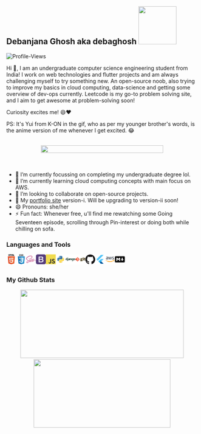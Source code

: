 ## Debanjana Ghosh aka debaghosh   <img src="https://media3.giphy.com/media/PMExYMdOHKfa6GU32L/giphy.webp" height="100" width="100"></img>

![Profile-Views](https://komarev.com/ghpvc/?username=debaghosh&color=blueviolet	)


Hi :wave:, I am an undergraduate computer science engineering student from India! I work on web technologies and flutter projects and am always challenging myself to try something new. An open-source noob, also trying to improve my basics in cloud computing, data-science and getting some overview of dev-ops currently. Leetcode is my go-to problem solving site, and I aim to get awesome at problem-solving soon! <br>

Curiosity excites me! :smile::heart: 

PS: It's Yui from K-ON  in the gif, who as per my younger brother's words, is the anime version of me whenever I get excited. 😂
<br><br>

<p align="center">
 <img src="https://media4.giphy.com/media/opPF5xTwQML16/giphy.gif?cid=ecf05e4759ndj0338wyaa8c1v2h7tlzsk9aexxw8u7qj04u9&rid=giphy.gif&ct=g" width="80%" height="40%"></img>
</p>
 
<br>
 
- 🔭 I’m currently focussing on completing my undergraduate degree lol.
- 🌱 I’m currently learning cloud computing concepts with main focus on AWS.
- 👯 I’m looking to collaborate on open-source projects.
- 📄 My <a href="https://debaghosh.github.io/portfolio-website/#hero">portfolio site</a> version-i. Will be upgrading to version-ii soon! 
- 😄 Pronouns: she/her
- ⚡ Fun fact: Whenever free, u'll find me rewatching some Going Seventeen episode, scrolling through Pin-interest or doing both while chilling on sofa.


### Languages and Tools

<img align="left" alt="HTML5" width="26px" src="https://raw.githubusercontent.com/github/explore/80688e429a7d4ef2fca1e82350fe8e3517d3494d/topics/html/html.png" />
<img align="left" alt="CSS3" width="26px" src="https://raw.githubusercontent.com/github/explore/80688e429a7d4ef2fca1e82350fe8e3517d3494d/topics/css/css.png" />
<img align="left" alt="Sass" width="26px" src="https://raw.githubusercontent.com/github/explore/80688e429a7d4ef2fca1e82350fe8e3517d3494d/topics/sass/sass.png" />
<img align="left" alt="Bootstrap" width="26px" src="https://raw.githubusercontent.com/github/explore/80688e429a7d4ef2fca1e82350fe8e3517d3494d/topics/bootstrap/bootstrap.png" />
<img align="left" alt="JavaScript" width="26px" src="https://raw.githubusercontent.com/github/explore/80688e429a7d4ef2fca1e82350fe8e3517d3494d/topics/javascript/javascript.png" />
<!--
<img align="left" alt="React" width="26px" src="https://raw.githubusercontent.com/github/explore/80688e429a7d4ef2fca1e82350fe8e3517d3494d/topics/react/react.png" />-->
<img align="left" alt="Python" width="26px" src="https://raw.githubusercontent.com/github/explore/80688e429a7d4ef2fca1e82350fe8e3517d3494d/topics/python/python.png" />
<img align="left" alt="Django" width="26px" src="https://raw.githubusercontent.com/github/explore/80688e429a7d4ef2fca1e82350fe8e3517d3494d/topics/django/django.png" />
<img align="left" alt="Git" width="26px" src="https://raw.githubusercontent.com/github/explore/80688e429a7d4ef2fca1e82350fe8e3517d3494d/topics/git/git.png" />
<img align="left" alt="GitHub" width="26px" src="https://raw.githubusercontent.com/github/explore/78df643247d429f6cc873026c0622819ad797942/topics/github/github.png" />
<img align="left" alt="Flutter" width="26px" src="https://raw.githubusercontent.com/github/explore/80688e429a7d4ef2fca1e82350fe8e3517d3494d/topics/flutter/flutter.png" />
<img align="left" alt="AWS" width="26px" src="https://raw.githubusercontent.com/github/explore/80688e429a7d4ef2fca1e82350fe8e3517d3494d/topics/aws/aws.png" />
<img align="left" alt="Markdown" width="26px" src="https://raw.githubusercontent.com/github/explore/80688e429a7d4ef2fca1e82350fe8e3517d3494d/topics/markdown/markdown.png" />

<br><br>

### My Github Stats

<p align="center">
<a href="https://github.com/debaghosh">
 <img height="180em" width="430em" src="https://github-readme-stats.vercel.app/api?username=debaghosh&show_icons=true&count_private=true&custom_title=Debaghosh's GitHub Stats "/>
 <img height="180em" width="360em" src="https://github-readme-stats.vercel.app/api/top-langs/?username=debaghosh&hide=css,php&layout=compact&custom_title=Most Used Languages"/>
</a>
</p>


<!--
**debaghosh/debaghosh** is a ✨ _special_ ✨ repository because its `README.md` (this file) appears on your GitHub profile.

Here are some ideas to get you started:

- 🔭 I’m currently working on ...
- 🌱 I’m currently learning ...
- 👯 I’m looking to collaborate on ...
- 🤔 I’m looking for help with ...
- 💬 Ask me about ...
- 📫 How to reach me: ...
- 😄 Pronouns: ...
- ⚡ Fun fact: ...
<p align="center">
 <img src="https://media0.giphy.com/media/6905qVxGoow0kLQSAC/giphy.gif?cid=790b76117169b40b5ad03945e3c7dd57a3ecf1efe75b60be&rid=giphy.gif&ct=g"></img>
</p>


![Debaghosh's GitHub stats](https://github-readme-stats.vercel.app/api?username=debaghosh)
![Top Langs](https://github-readme-stats.vercel.app/api/top-langs/?username=debaghosh&layout=compact)

-->
